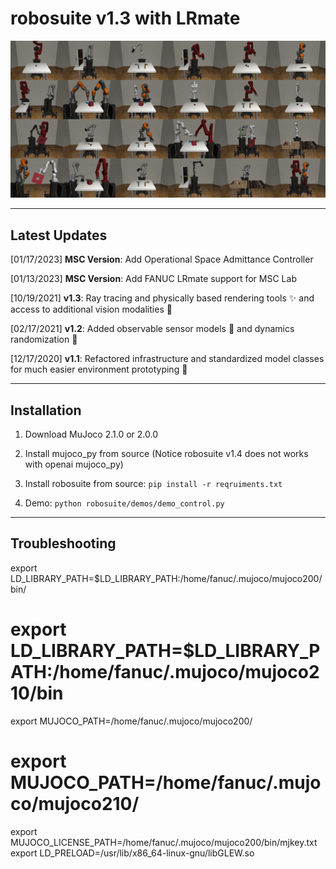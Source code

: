 # robosuite v1.3 with LRmate

![gallery of_environments](docs/images/gallery.png)

-------
## Latest Updates
[01/17/2023] **MSC Version**: Add Operational Space Admittance Controller

[01/13/2023] **MSC Version**: Add FANUC LRmate support for MSC Lab

[10/19/2021] **v1.3**: Ray tracing and physically based rendering tools :sparkles: and access to additional vision modalities 🎥

[02/17/2021] **v1.2**: Added observable sensor models :eyes: and dynamics randomization :game_die:

[12/17/2020] **v1.1**: Refactored infrastructure and standardized model classes for much easier environment prototyping :wrench:

-------
## Installation

1. Download MuJoco 2.1.0 or 2.0.0

2. Install mujoco_py from source (Notice robosuite v1.4 does not works with openai mujoco_py)

3. Install robosuite from source: 
  ```pip install -r reqruiments.txt```

4. Demo: ```python robosuite/demos/demo_control.py```

--------
## Troubleshooting
export LD_LIBRARY_PATH=$LD_LIBRARY_PATH:/home/fanuc/.mujoco/mujoco200/bin/
# export LD_LIBRARY_PATH=$LD_LIBRARY_PATH:/home/fanuc/.mujoco/mujoco210/bin
export MUJOCO_PATH=/home/fanuc/.mujoco/mujoco200/
# export MUJOCO_PATH=/home/fanuc/.mujoco/mujoco210/
export MUJOCO_LICENSE_PATH=/home/fanuc/.mujoco/mujoco200/bin/mjkey.txt
export LD_PRELOAD=/usr/lib/x86_64-linux-gnu/libGLEW.so